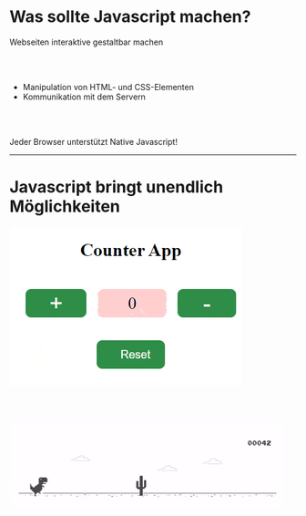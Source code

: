 # Was sollte Javascript machen?

Webseiten interaktive gestaltbar machen

<br></br>

* Manipulation von HTML- und CSS-Elementen
* Kommunikation mit dem Servern

<br></br>

Jeder Browser unterstützt Native Javascript!

---

# Javascript bringt unendlich Möglichkeiten

<!-- fragments-start -->

<img src="./assets/counter.gif"></img>

<br></br>

<img src="./assets/dino-game.gif"></img>

<!-- fragments-end -->

